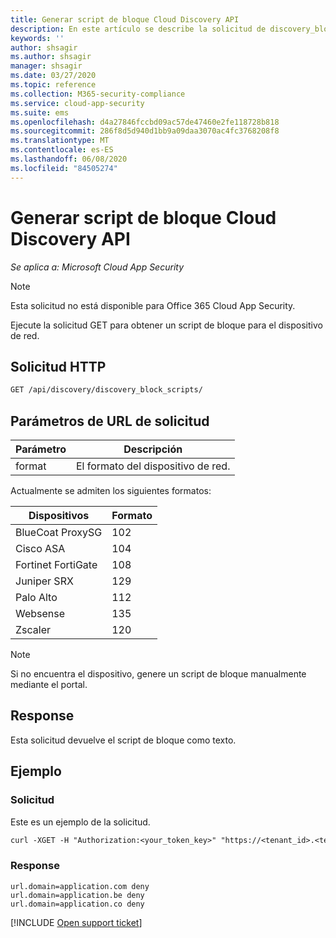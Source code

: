 ```yaml
---
title: Generar script de bloque Cloud Discovery API
description: En este artículo se describe la solicitud de discovery_block_scripts en la API de Cloud Discovery de Cloud App Security.
keywords: ''
author: shsagir
ms.author: shsagir
manager: shsagir
ms.date: 03/27/2020
ms.topic: reference
ms.collection: M365-security-compliance
ms.service: cloud-app-security
ms.suite: ems
ms.openlocfilehash: d4a27846fccbd09ac57de47460e2fe118728b818
ms.sourcegitcommit: 286f8d5d940d1bb9a09daa3070ac4fc3768208f8
ms.translationtype: MT
ms.contentlocale: es-ES
ms.lasthandoff: 06/08/2020
ms.locfileid: "84505274"
---
```

# <a name="generate-block-script---cloud-discovery-api"></a>Generar script de bloque Cloud Discovery API

*Se aplica a: Microsoft Cloud App Security*

> [!NOTE]
> Esta solicitud no está disponible para Office 365 Cloud App Security.

Ejecute la solicitud GET para obtener un script de bloque para el dispositivo de red.

## <a name="http-request"></a>Solicitud HTTP

```rest
GET /api/discovery/discovery_block_scripts/
```

## <a name="request-url-parameters"></a>Parámetros de URL de solicitud

| Parámetro | Descripción |
| --- | --- |
| format | El formato del dispositivo de red. |

Actualmente se admiten los siguientes formatos:

| Dispositivos | Formato |
| --- | --- |
| BlueCoat ProxySG | 102 |
| Cisco ASA | 104 |
| Fortinet FortiGate | 108 |
| Juniper SRX | 129 |
| Palo Alto | 112 |
| Websense | 135 |
| Zscaler | 120 |

> [!NOTE]
> Si no encuentra el dispositivo, genere un script de bloque manualmente mediante el portal.

## <a name="response"></a>Response

Esta solicitud devuelve el script de bloque como texto.

## <a name="example"></a>Ejemplo

### <a name="request"></a>Solicitud

Este es un ejemplo de la solicitud.

```rest
curl -XGET -H "Authorization:<your_token_key>" "https://<tenant_id>.<tenant_region>.contoso.com/api/discovery/discovery_block_scripts/?format=102&type=banned"
```

### <a name="response"></a>Response

```text
url.domain=application.com deny
url.domain=application.be deny
url.domain=application.co deny
```

[!INCLUDE [Open support ticket](includes/support.md)]
